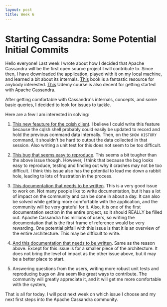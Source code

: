 ```yaml
---
layout: post
title: Week 6
---
```


# Starting Cassandra: Some Potential Initial Commits

Hello everyone! Last week I wrote about how I decided that Apache Cassandra will be the first open source project I will contribute to. Since then, I have downloaded the application, played with it on my local machine, and learned a bit about its internals. [This](https://www.amazon.com/Cassandra-Definitive-Guide-Eben-Hewitt/dp/1449390412) book is a fantastic resource for anybody interested. [This](https://www.udemy.com/learn-cassandra-from-scratch/) Udemy course is also decent for getting started with Apache Cassandra.

After getting comfortable with Cassandra's internals, concepts, and some basic queries, I decided to look for issues to tackle. 

Here are a few I am interested in solving:

1. [This new feauture for the cqlsh client](https://issues.apache.org/jira/browse/CASSANDRA-15046?jql=project%20%3D%20CASSANDRA%20AND%20assignee%20in%20(EMPTY)). I believe I could write this feature because the cqlsh shell probably could easily be updated to record and hold the previous command data internally. Then, on the `SHOW HISTORY` command, it shouldn't be hard to output the data collected in that session. Also writing a unit test for this does not seem to be too difficult.

2. [This bug that seems easy to reproduce](https://issues.apache.org/jira/browse/CASSANDRA-15044?jql=project%20%3D%20CASSANDRA%20AND%20assignee%20in%20(EMPTY)). This seems a bit tougher than the above issue though. However, I think that because the bug looks easy to reproduce, testing and finding out why it crashes may not be too difficult. I think this issue also has the potential to lead me down a rabbit hole, leading to lots of frustration in the process.

3. [This documentation that needs to be written](http://cassandra.apache.org/doc/latest/architecture/overview.html). This is a very good issue to work on. Not many people like to write documentation, but it has a lot of impact on the community and can be done in about a day. It can also be solved while getting more comfortable with the application, and the community will be very grateful for it. Also, it is one of the first documentation section in the entire project, so it should REALLY be filled out. Apache Cassandra has millions of users, so writing the documentation that is the first frame of reference would be very rewarding. One potential pitfall with this issue is that it is an overview of the entire architecture. This may be difficult to write.

4. [And this documentation that needs to be written](http://cassandra.apache.org/doc/latest/architecture/dynamo.html). Same as the reason above. Except for this issue is for a smaller piece of the architecture. It does not bring the level of impact as the other issue above, but it may be a better place to start.

5. Answering questions from the users, writing more robust unit tests and reproducing bugs on Jira seem like great ways to contribute. The community will greatly appreciate it, and it will get me more comfortable with the system,

That is all for today. I will post next week on which issue I choose and my next first steps into the Apache Cassandra community.
